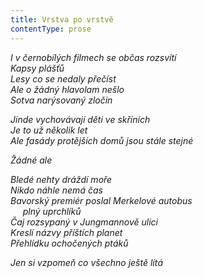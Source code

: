```yaml
---
title: Vrstva po vrstvě
contentType: prose
---
```


<section>

_I v černobílých filmech se občas rozsvítí  
Kapsy plášťů  
Lesy co se nedaly přečíst  
Ale o žádný hlavolam nešlo  
Sotva narýsovaný zločin_

</section>

<section>

_Jinde vychovávají děti ve skříních  
Je to už několik let  
Ale fasády protějších domů jsou stále stejné_

</section>

<section>

_Žádné ale_

</section>

<section>

_Bledé nehty dráždí moře  
Nikdo náhle nemá čas  
Bavorský premiér poslal Merkelové autobus  
     plný uprchlíků  
Čaj rozsypaný v Jungmannově ulici  
Kreslí názvy příštích planet  
Přehlídku ochočených ptáků_

</section>

<section>

_Jen si vzpomeň co všechno ještě lítá_

</section>
